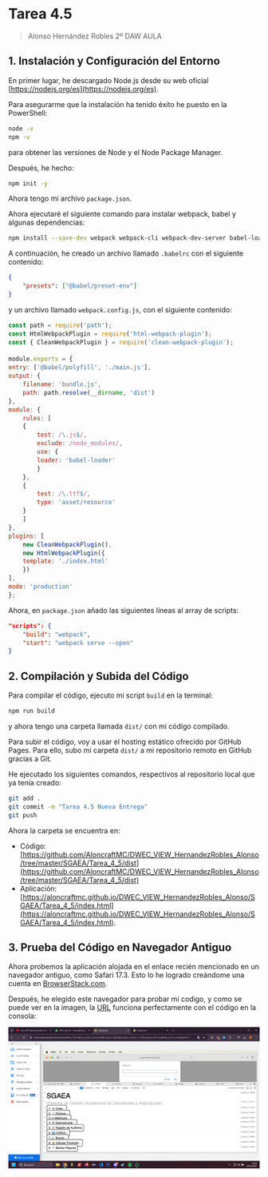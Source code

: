 # Tarea 4.5 
> Alonso Hernández Robles 2º DAW AULA

## 1. Instalación y Configuración del Entorno

En primer lugar, he descargado Node.js desde su web oficial [https://nodejs.org/es](https://nodejs.org/es).

Para asegurarme que la instalación ha tenido éxito he puesto en la PowerShell:

```bash
node -v
npm -v
```

para obtener las versiones de Node y el Node Package Manager.

Después, he hecho:

```bash
npm init -y
```

Ahora tengo mi archivo `package.json`.

Ahora ejecutaré el siguiente comando para instalar webpack, babel y algunas dependencias:

```bash
npm install --save-dev webpack webpack-cli webpack-dev-server babel-loader @babel/core @babel/preset-env @babel/polyfill html-webpack-plugin clean-webpack-plugin
```

A continuación, he creado un archivo llamado `.babelrc` con el siguiente contenido:

```json
{
    "presets": ["@babel/preset-env"]
}
```

y un archivo llamado `webpack.config.js`, con el siguiente contenido:

```js
const path = require('path');
const HtmlWebpackPlugin = require('html-webpack-plugin');
const { CleanWebpackPlugin } = require('clean-webpack-plugin');

module.exports = {
entry: ['@babel/polyfill', './main.js'],
output: {
    filename: 'bundle.js',
    path: path.resolve(__dirname, 'dist')
},
module: {
    rules: [
    {
        test: /\.js$/,
        exclude: /node_modules/,
        use: {
        loader: 'babel-loader'
        }
    },
    {
        test: /\.ttf$/,
        type: 'asset/resource'
    }
    ]
},
plugins: [
    new CleanWebpackPlugin(),
    new HtmlWebpackPlugin({
    template: './index.html'
    })
],
mode: 'production'
};
```

Ahora, en `package.json` añado las siguientes líneas al array de scripts:

```json
"scripts": {
    "build": "webpack",
    "start": "webpack serve --open"
}
```

## 2. Compilación y Subida del Código

Para compilar el código, ejecuto mi script `build` en la terminal:

```bash
npm run build
```

y ahora tengo una carpeta llamada `dist/` con mi código compilado.

Para subir el código, voy a usar el hosting estático ofrecido por GitHub Pages. Para ello, subo mi carpeta `dist/` a mi repositorio remoto en GitHub gracias a Git.

He ejecutado los siguientes comandos, respectivos al repositorio local que ya tenía creado:

```bash
git add .
git commit -m "Tarea 4.5 Nueva Entrega"
git push
```

Ahora la carpeta se encuentra en:

- Código: [https://github.com/AloncraftMC/DWEC_VIEW_HernandezRobles_Alonso/tree/master/SGAEA/Tarea_4_5/dist](https://github.com/AloncraftMC/DWEC_VIEW_HernandezRobles_Alonso/tree/master/SGAEA/Tarea_4_5/dist)
- Aplicación: [https://aloncraftmc.github.io/DWEC_VIEW_HernandezRobles_Alonso/SGAEA/Tarea_4_5/index.html](https://aloncraftmc.github.io/DWEC_VIEW_HernandezRobles_Alonso/SGAEA/Tarea_4_5/index.html).

## 3. Prueba del Código en Navegador Antiguo

Ahora probemos la aplicación alojada en el enlace recién mencionado en un navegador antiguo, como Safari 17.3. Esto lo he logrado creándome una cuenta en [BrowserStack.com](BrowserStack.com).

Después, he elegido este navegador para probar mi codigo, y como se puede ver en la imagen, la [URL](https://aloncraftmc.github.io/DWEC_VIEW_HernandezRobles_Alonso/SGAEA/Tarea_4_5/index.html) funciona perfectamente con el código en la consola:

![alt text](image.png)